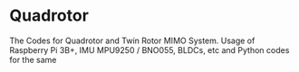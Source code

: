 # Quadrotor
The Codes for Quadrotor and Twin Rotor MIMO System. Usage of Raspberry Pi 3B+, IMU MPU9250 / BNO055, BLDCs, etc and Python codes for the same
